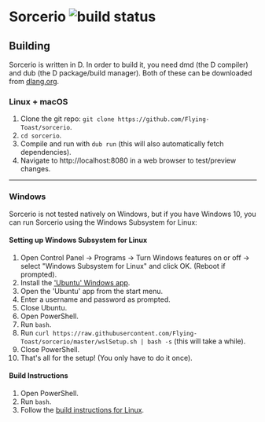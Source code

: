 # Sorcerio ![build status](https://travis-ci.com/Flying-Toast/sorcerio.svg?branch=master)

## Building
Sorcerio is written in D. In order to build it, you need dmd (the D compiler) and dub (the D package/build manager). Both of these can be downloaded from [dlang.org](https://dlang.org).

<span id="linuxBuildInstructions"></span>
### Linux + macOS
1. Clone the git repo: `git clone https://github.com/Flying-Toast/sorcerio`.
2. `cd sorcerio`.
3. Compile and run with `dub run` (this will also automatically fetch dependencies).
4. Navigate to ht<span></span>tp://localhost:8080 in a web browser to test/preview changes.

---

### Windows
Sorcerio is not tested natively on Windows, but if you have Windows 10, you can run Sorcerio using the Windows Subsystem for Linux:

#### Setting up Windows Subsystem for Linux
1. Open Control Panel -> Programs -> Turn Windows features on or off -> select "Windows Subsystem for Linux" and click OK. (Reboot if prompted).
2. Install the ['Ubuntu' Windows app](https://www.microsoft.com/en-us/p/ubuntu-1804-lts/9n9tngvndl3q).
3. Open the 'Ubuntu' app from the start menu.
4. Enter a username and password as prompted.
5. Close Ubuntu.
6. Open PowerShell.
7. Run `bash`.
8. Run `curl https://raw.githubusercontent.com/Flying-Toast/sorcerio/master/wslSetup.sh | bash -s` (this will take a while).
9. Close PowerShell.
10. That's all for the setup! (You only have to do it once).

#### Build Instructions
1. Open PowerShell.
2. Run `bash`.
3. Follow the [build instructions for Linux](#linuxBuildInstructions).

